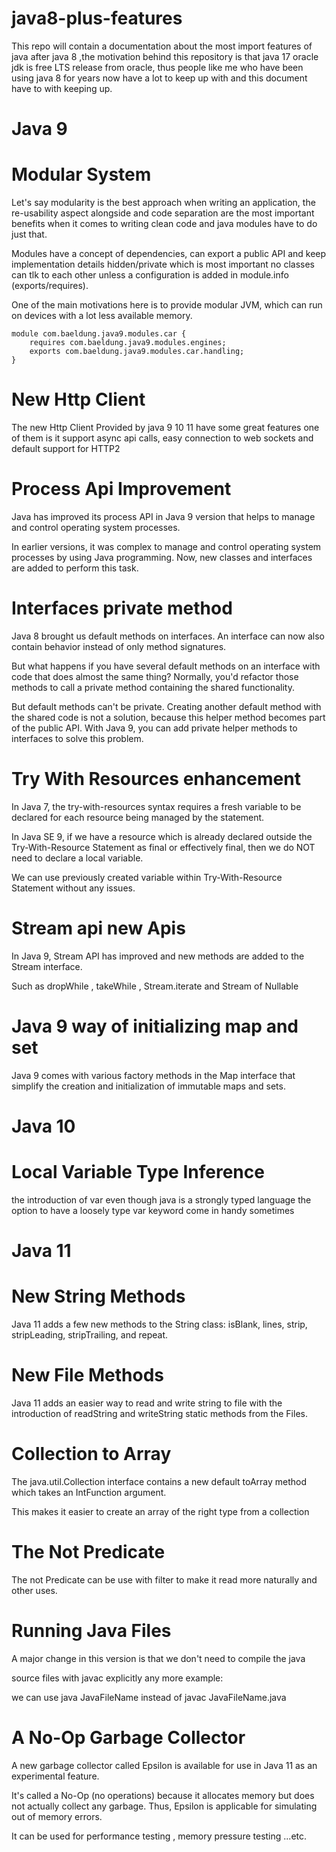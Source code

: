 # java8-plus-features
This repo will contain a documentation about the most import features of java after java 8 ,the motivation behind this repository is that java 17 oracle jdk is free LTS release from oracle, thus people like me who have been using java 8 for years now have a lot to keep up with and this document have to with keeping up.

# Java 9

# Modular System 

Let's say modularity is the best approach when writing an application, the re-usability aspect alongside and code separation are the most important benefits when it comes to writing clean code and java modules have to do just that.

Modules have a concept of dependencies, can export a public API and keep implementation details hidden/private which is most important no classes can tlk to each other unless a configuration is added in module.info (exports/requires).

One of the main motivations here is to provide modular JVM, which can run on devices with a lot less available memory.

```
module com.baeldung.java9.modules.car {
    requires com.baeldung.java9.modules.engines;
    exports com.baeldung.java9.modules.car.handling;
}
```

# New Http Client 

The new Http Client Provided by java 9 10 11 have some great features one of them is it support async api calls, easy connection to web sockets and default support for HTTP2

# Process Api Improvement 

Java has improved its process API in Java 9 version that helps to manage and control operating system processes.

In earlier versions, it was complex to manage and control operating system processes by using Java programming. Now, new classes and interfaces are added to perform this task.

# Interfaces private method 

Java 8 brought us default methods on interfaces. An interface can now also contain behavior instead of only method signatures.

But what happens if you have several default methods on an interface with code that does almost the same thing? Normally, you'd refactor those methods to call a private method containing the shared functionality. 

But default methods can't be private. Creating another default method with the shared code is not a solution,
because this helper method becomes part of the public API. With Java 9, you can add private helper methods to interfaces to solve this problem.

# Try With Resources enhancement 

In Java 7, the try-with-resources syntax requires a fresh variable to be declared for each resource being managed by the statement.


In Java SE 9, if we have a resource which is already declared outside the Try-With-Resource Statement as final or effectively final, then we do NOT need to declare a local variable.

We can use previously created variable within Try-With-Resource Statement without any issues.

# Stream api new Apis

In Java 9, Stream API has improved and new methods are added to the Stream interface.

Such as dropWhile , takeWhile , Stream.iterate and Stream of Nullable

# Java 9 way of initializing map and set

Java 9 comes with various factory methods in the Map interface that simplify the creation and initialization of immutable maps and sets.

# Java 10

# Local Variable Type Inference 

the introduction of var even though java is a strongly typed language the option to have a loosely type var keyword come in handy sometimes

# Java 11

# New String Methods
Java 11 adds a few new methods to the String class: isBlank, lines, strip, stripLeading, stripTrailing, and repeat.

# New File Methods

Java 11 adds an easier way to read and write string to file with the introduction of readString and writeString static methods from the Files.

# Collection to Array 

The java.util.Collection interface contains a new default toArray method which takes an IntFunction argument.

This makes it easier to create an array of the right type from a collection

# The Not Predicate

The not Predicate can be use with filter to make it read more naturally and other uses.

# Running Java Files 

A major change in this version is that we don't need to compile the java 

source files with javac explicitly any more example:

we can use java JavaFileName instead of javac JavaFileName.java

# A No-Op Garbage Collector

A new garbage collector called Epsilon is available for use in Java 11 as an experimental feature.

It's called a No-Op (no operations) because it allocates memory but does not actually collect any garbage. Thus, Epsilon is applicable for simulating out of memory errors.

It can be used for performance testing , memory pressure testing ...etc.


